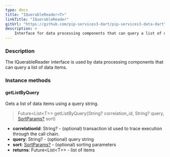 ```yaml
---
type: docs
title: "IQuerableReader<T>"
linkTitle: "IQuerableReader"
gitUrl: "https://github.com/pip-services3-dart/pip-services3-data-dart"
description: >
    Interface for data processing components that can query a list of data items.
---
```


### Description

The IQuerableReader interface is used by data processing components that can query a list of data items.

### Instance methods

#### getListByQuery
Gets a list of data items using a query string.

> Future\<List\<T\>\> getListByQuery(String? correlation_id, String? query, [SortParams?](../../../commons/data/sort_params) sort)

- **correlationId**: String? - (optional) transaction id used to trace execution through the call chain.
- **query**: String? - (optional) query string
- **sort**: [SortParams?](../../../commons/data/sort_params) - (optional) sorting parameters
- **returns**: Future\<List\<T\>\> - list of items
